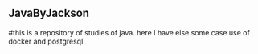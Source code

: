 ## JavaByJackson 

#this is a repository of studies of java. here I have else some case use of docker and postgresql  